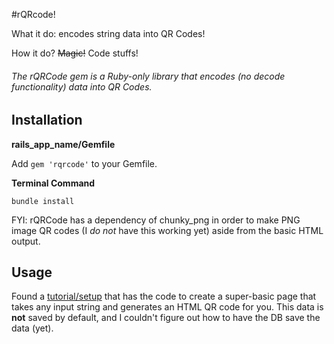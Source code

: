 #rQRcode!

What it do: encodes string data into QR Codes!

How it do? ~~Magic!~~ Code stuffs!

###### The rQRCode gem is a Ruby-only library that encodes (no decode functionality) data into QR Codes.

## Installation

**rails_app_name/Gemfile**

Add `gem 'rqrcode'` to your Gemfile.

**Terminal Command**

`bundle install`

FYI: rQRCode has a dependency of chunky_png in order to make PNG image QR codes (I *do not* have this working yet) aside from the basic HTML output.

## Usage

Found a [tutorial/setup](https://richonrails.com/articles/generating-qr-codes-in-your-ruby-on-rails-application) that has the code to create a super-basic page that takes any input string and generates an HTML QR code for you. This data is **not** saved by default, and I couldn't figure out how to have the DB save the data (yet).